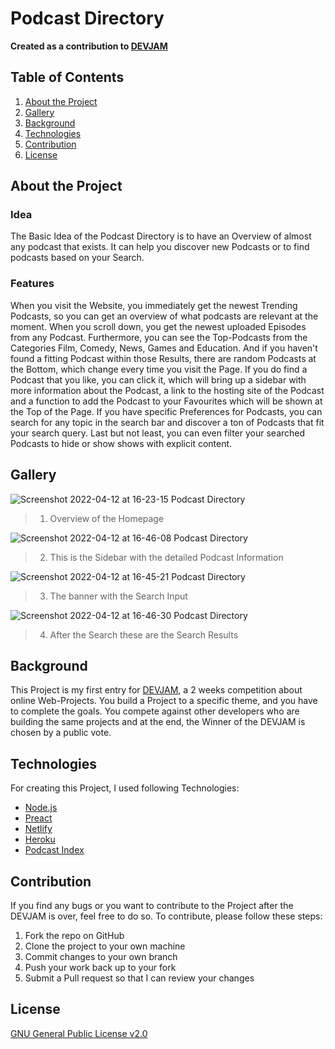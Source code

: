 # Podcast Directory

**Created as a contribution to [DEVJAM](https://www.devjam.org)**

## Table of Contents

1. [About the Project](#about-the-project)
2. [Gallery](#gallery)
3. [Background](#background)
4. [Technologies](#technologies)
5. [Contribution](#contribution)
6. [License](#license)

## About the Project

### Idea

The Basic Idea of the Podcast Directory is to have an Overview of almost any podcast that exists. It can help you discover new Podcasts or to find podcasts based on your Search.

### Features

When you visit the Website, you immediately get the newest Trending Podcasts, so you can get an overview of what podcasts are relevant at the moment.
When you scroll down, you get the newest uploaded Episodes from any Podcast. Furthermore, you can see the Top-Podcasts from the Categories Film, Comedy, News, Games and Education.
And if you haven't found a fitting Podcast within those Results, there are random Podcasts at the Bottom, which change every time you visit the Page.
If you do find a Podcast that you like, you can click it, which will bring up a sidebar with more information about the Podcast, a link to the hosting site of the Podcast and a function to add the Podcast to your Favourites which will be shown at the Top of the Page.
If you have specific Preferences for Podcasts, you can search for any topic in the search bar and discover a ton of Podcasts that fit your search query. Last but not least, you can even filter your searched Podcasts to hide or show shows with explicit content.

## Gallery

![Screenshot 2022-04-12 at 16-23-15 Podcast Directory](https://user-images.githubusercontent.com/82159233/162989127-e96e1be1-cdb2-4dbc-b78f-7c87d0b11475.png)
> 1. Overview of the Homepage

![Screenshot 2022-04-12 at 16-46-08 Podcast Directory](https://user-images.githubusercontent.com/82159233/162994840-6d88c6c6-5069-474d-9de1-435d13b05dd5.png)
> 2. This is the Sidebar with the detailed Podcast Information

![Screenshot 2022-04-12 at 16-45-21 Podcast Directory](https://user-images.githubusercontent.com/82159233/162989596-6162152a-8cc9-4012-8ec4-a823fa54a3d0.png)
> 3. The banner with the Search Input

![Screenshot 2022-04-12 at 16-46-30 Podcast Directory](https://user-images.githubusercontent.com/82159233/162989618-1510522b-9368-4340-8add-39f962fde633.png)
> 4. After the Search these are the Search Results

## Background

This Project is my first entry for [DEVJAM](https://www.devjam.org), a 2 weeks competition about online Web-Projects.
You build a Project to a specific theme, and you have to complete the goals. You compete against other developers who are building the same projects and at the end, the Winner of the DEVJAM is chosen by a public vote.

## Technologies

For creating this Project, I used following Technologies:

- [Node.js](https://nodejs.org/en/)
- [Preact](https://preactjs.com/)
- [Netlify](https://www.netlify.com/)
- [Heroku](https://www.heroku.com)
- [Podcast Index](https://podcastindex.org/)

## Contribution

If you find any bugs or you want to contribute to the Project after the DEVJAM is over, feel free to do so.
To contribute, please follow these steps:

1. Fork the repo on GitHub
2. Clone the project to your own machine
3. Commit changes to your own branch
4. Push your work back up to your fork
5. Submit a Pull request so that I can review your changes

## License

[GNU General Public License v2.0](https://github.com/LucaswithC/Podcast-Directory/blob/main/LICENSE)
